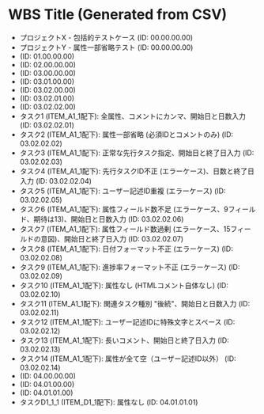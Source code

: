 # WBS Title (Generated from CSV)

- プロジェクトX - 包括的テストケース (ID: 00.00.00.00)
- プロジェクトY - 属性一部省略テスト (ID: 00.00.00.00)
-  (ID: 01.00.00.00)
-  (ID: 02.00.00.00)
-  (ID: 03.00.00.00)
-  (ID: 03.01.00.00)
-  (ID: 03.02.00.00)
-  (ID: 03.02.01.00)
-  (ID: 03.02.02.00)
- タスク1 (ITEM_A1_1配下): 全属性、コメントにカンマ、開始日と日数入力 (ID: 03.02.02.01)
- タスク2 (ITEM_A1_1配下): 属性一部省略 (必須IDとコメントのみ) (ID: 03.02.02.02)
- タスク3 (ITEM_A1_1配下): 正常な先行タスク指定、開始日と終了日入力 (ID: 03.02.02.03)
- タスク4 (ITEM_A1_1配下): 先行タスクID不正 (エラーケース)、日数と終了日入力 (ID: 03.02.02.04)
- タスク5 (ITEM_A1_1配下): ユーザー記述ID重複 (エラーケース) (ID: 03.02.02.05)
- タスク6 (ITEM_A1_1配下): 属性フィールド数不足 (エラーケース、9フィールド、期待は13)、開始日と日数入力 (ID: 03.02.02.06)
- タスク7 (ITEM_A1_1配下): 属性フィールド数過剰 (エラーケース、15フィールドの意図)、開始日と終了日入力 (ID: 03.02.02.07)
- タスク8 (ITEM_A1_1配下): 日付フォーマット不正 (エラーケース) (ID: 03.02.02.08)
- タスク9 (ITEM_A1_1配下): 進捗率フォーマット不正 (エラーケース) (ID: 03.02.02.09)
- タスク10 (ITEM_A1_1配下): 属性なし (HTMLコメント自体なし) (ID: 03.02.02.10)
- タスク11 (ITEM_A1_1配下): 関連タスク種別 "後続"、開始日と日数入力 (ID: 03.02.02.11)
- タスク12 (ITEM_A1_1配下): ユーザー記述IDに特殊文字とスペース (ID: 03.02.02.12)
- タスク13 (ITEM_A1_1配下): 長いコメント、開始日と終了日入力 (ID: 03.02.02.13)
- タスク14 (ITEM_A1_1配下): 属性が全て空（ユーザー記述ID以外） (ID: 03.02.02.14)
-  (ID: 04.00.00.00)
-  (ID: 04.01.00.00)
-  (ID: 04.01.01.00)
- タスクD1_1_1 (ITEM_D1_1配下): 属性なし (ID: 04.01.01.01)
